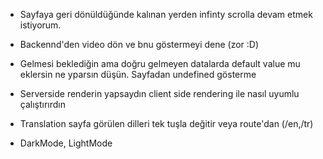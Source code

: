 - Sayfaya geri dönüldüğünde kalınan yerden infinty scrolla devam etmek istiyorum.

- Backennd'den video dön ve bnu göstermeyi dene (zor :D)

- Gelmesi beklediğin ama doğru gelmeyen datalarda default value mu eklersin ne yparsın düşün. Sayfadan undefined gösterme

- Serverside renderin yapsaydın client side rendering ile nasıl uyumlu çalıştırırdın

- Translation sayfa görülen dilleri tek tuşla değitir veya route'dan (/en,/tr)

- DarkMode, LightMode

